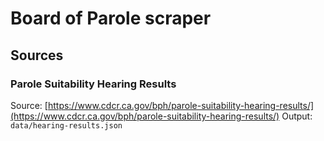 # Board of Parole scraper

## Sources

### Parole Suitability Hearing Results

Source: [https://www.cdcr.ca.gov/bph/parole-suitability-hearing-results/](https://www.cdcr.ca.gov/bph/parole-suitability-hearing-results/)
Output: `data/hearing-results.json`
